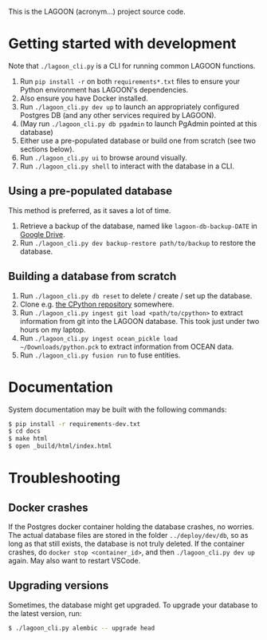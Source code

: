 
This is the LAGOON (acronym...) project source code.

# Getting started with development

Note that `./lagoon_cli.py` is a CLI for running common LAGOON functions.

1. Run `pip install -r` on both `requirements*.txt` files to ensure your Python environment has LAGOON's dependencies.
2. Also ensure you have Docker installed.
3. Run `./lagoon_cli.py dev up` to launch an appropriately configured Postgres DB (and any other services required by LAGOON).
4. (May run `./lagoon_cli.py db pgadmin` to launch PgAdmin pointed at this database)
5. Either use a pre-populated database or build one from scratch (see two sections below).
6. Run `./lagoon_cli.py ui` to browse around visually.
7. Run `./lagoon_cli.py shell` to interact with the database in a CLI.


## Using a pre-populated database

This method is preferred, as it saves a lot of time.

1. Retrieve a backup of the database, named like `lagoon-db-backup-DATE` in [Google Drive](https://drive.google.com/drive/folders/0AKhGiIfGF_XOUk9PVA).
2. Run `./lagoon_cli.py dev backup-restore path/to/backup` to restore the database.

## Building a database from scratch

1. Run `./lagoon_cli.py db reset` to delete / create / set up the database.
2. Clone e.g. [the CPython repository](https://github.com/python/cpython) somewhere.
3. Run `./lagoon_cli.py ingest git load <path/to/cpython>` to extract information from git into the LAGOON database. This took just under two hours on my laptop.
4. Run `./lagoon_cli.py ingest ocean_pickle load ~/Downloads/python.pck` to extract information from OCEAN data.
5. Run `./lagoon_cli.py fusion run` to fuse entities.

# Documentation

System documentation may be built with the following commands:

```sh
$ pip install -r requirements-dev.txt
$ cd docs
$ make html
$ open _build/html/index.html
```

# Troubleshooting

## Docker crashes

If the Postgres docker container holding the database crashes, no worries. The actual database files are stored in the folder `../deploy/dev/db`, so as long as that still exists, the database is not truly deleted. If the container crashes, do `docker stop <container_id>`, and then `./lagoon_cli.py dev up` again. May also want to restart VSCode.

## Upgrading versions

Sometimes, the database might get upgraded. To upgrade your database to the latest version, run:

```sh
$ ./lagoon_cli.py alembic -- upgrade head
```

